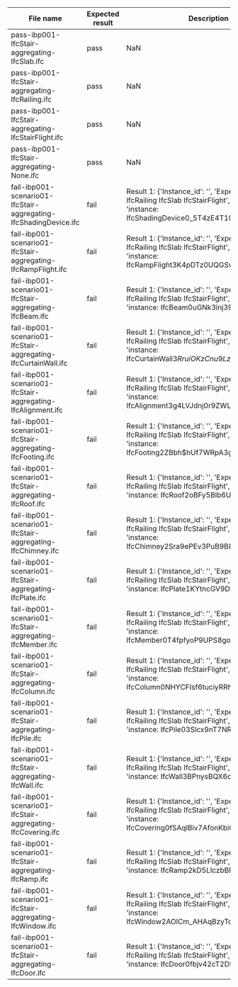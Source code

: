 

| File name | Expected result | Description |
| --- | --- | --- |
| pass-ibp001-IfcStair-aggregating-IfcSlab.ifc | pass | NaN |
| pass-ibp001-IfcStair-aggregating-IfcRailing.ifc | pass | NaN |
| pass-ibp001-IfcStair-aggregating-IfcStairFlight.ifc | pass | NaN |
| pass-ibp001-IfcStair-aggregating-None.ifc | pass | NaN |
| fail-ibp001-scenario01-IfcStair-aggregating-IfcShadingDevice.ifc | fail | Result 1: {'Instance\_id': '', 'Expected': 'oneOf: IfcRailing IfcSlab IfcStairFlight', 'Observed': 'instance: IfcShadingDevice0\_5T4zE4T1QOvy6n3fCvMW'} |
| fail-ibp001-scenario01-IfcStair-aggregating-IfcRampFlight.ifc | fail | Result 1: {'Instance\_id': '', 'Expected': 'oneOf: IfcRailing IfcSlab IfcStairFlight', 'Observed': 'instance: IfcRampFlight3K$4p$DTz0UQGSvpoAxpK3'} |
| fail-ibp001-scenario01-IfcStair-aggregating-IfcBeam.ifc | fail | Result 1: {'Instance\_id': '', 'Expected': 'oneOf: IfcRailing IfcSlab IfcStairFlight', 'Observed': 'instance: IfcBeam0uGNk3inj39uZQYY3OicWg'} |
| fail-ibp001-scenario01-IfcStair-aggregating-IfcCurtainWall.ifc | fail | Result 1: {'Instance\_id': '', 'Expected': 'oneOf: IfcRailing IfcSlab IfcStairFlight', 'Observed': 'instance: IfcCurtainWall3$RruiOKzCnu9Lz$wRFxti'} |
| fail-ibp001-scenario01-IfcStair-aggregating-IfcAlignment.ifc | fail | Result 1: {'Instance\_id': '', 'Expected': 'oneOf: IfcRailing IfcSlab IfcStairFlight', 'Observed': 'instance: IfcAlignment3g4LVJdnj0r9ZWLWmnbD\_n'} |
| fail-ibp001-scenario01-IfcStair-aggregating-IfcFooting.ifc | fail | Result 1: {'Instance\_id': '', 'Expected': 'oneOf: IfcRailing IfcSlab IfcStairFlight', 'Observed': 'instance: IfcFooting2ZBbh$hUf7WRpA3gcfKhOH'} |
| fail-ibp001-scenario01-IfcStair-aggregating-IfcRoof.ifc | fail | Result 1: {'Instance\_id': '', 'Expected': 'oneOf: IfcRailing IfcSlab IfcStairFlight', 'Observed': 'instance: IfcRoof2oBFy5Blb6URGRS62lih$L'} |
| fail-ibp001-scenario01-IfcStair-aggregating-IfcChimney.ifc | fail | Result 1: {'Instance\_id': '', 'Expected': 'oneOf: IfcRailing IfcSlab IfcStairFlight', 'Observed': 'instance: IfcChimney2Sra9ePEv3PuB9B8XzA$m$'} |
| fail-ibp001-scenario01-IfcStair-aggregating-IfcPlate.ifc | fail | Result 1: {'Instance\_id': '', 'Expected': 'oneOf: IfcRailing IfcSlab IfcStairFlight', 'Observed': 'instance: IfcPlate1KYtncGV9DfviNF0mhIdE0'} |
| fail-ibp001-scenario01-IfcStair-aggregating-IfcMember.ifc | fail | Result 1: {'Instance\_id': '', 'Expected': 'oneOf: IfcRailing IfcSlab IfcStairFlight', 'Observed': 'instance: IfcMember0T4fpfyoP9UPS8go84v7Ja'} |
| fail-ibp001-scenario01-IfcStair-aggregating-IfcColumn.ifc | fail | Result 1: {'Instance\_id': '', 'Expected': 'oneOf: IfcRailing IfcSlab IfcStairFlight', 'Observed': 'instance: IfcColumn0NHYCFIsf6tuciyRRhAq6M'} |
| fail-ibp001-scenario01-IfcStair-aggregating-IfcPile.ifc | fail | Result 1: {'Instance\_id': '', 'Expected': 'oneOf: IfcRailing IfcSlab IfcStairFlight', 'Observed': 'instance: IfcPile03Slcx9nT7NRWPhf87qKoE'} |
| fail-ibp001-scenario01-IfcStair-aggregating-IfcWall.ifc | fail | Result 1: {'Instance\_id': '', 'Expected': 'oneOf: IfcRailing IfcSlab IfcStairFlight', 'Observed': 'instance: IfcWall3BPnysBQX6dRSXbUorcEhJ'} |
| fail-ibp001-scenario01-IfcStair-aggregating-IfcCovering.ifc | fail | Result 1: {'Instance\_id': '', 'Expected': 'oneOf: IfcRailing IfcSlab IfcStairFlight', 'Observed': 'instance: IfcCovering0fSAqlBiv7AfonKbiGXF7O'} |
| fail-ibp001-scenario01-IfcStair-aggregating-IfcRamp.ifc | fail | Result 1: {'Instance\_id': '', 'Expected': 'oneOf: IfcRailing IfcSlab IfcStairFlight', 'Observed': 'instance: IfcRamp2kD5LIczbBFev\_4L2SaS9h'} |
| fail-ibp001-scenario01-IfcStair-aggregating-IfcWindow.ifc | fail | Result 1: {'Instance\_id': '', 'Expected': 'oneOf: IfcRailing IfcSlab IfcStairFlight', 'Observed': 'instance: IfcWindow2AOlCm\_AHAqBzyTq3pRe19'} |
| fail-ibp001-scenario01-IfcStair-aggregating-IfcDoor.ifc | fail | Result 1: {'Instance\_id': '', 'Expected': 'oneOf: IfcRailing IfcSlab IfcStairFlight', 'Observed': 'instance: IfcDoor0fbjv42cT2D9HcyV1VybGb'} |

